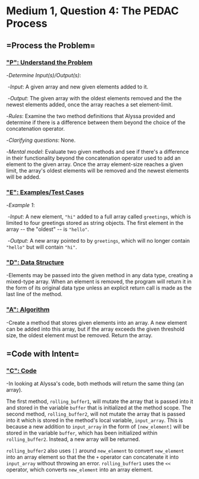 # Medium 1, Question 4: The PEDAC Process



## =Process the Problem=



### <u>"P": Understand the Problem</u>



-*Determine Input(s)/Output(s)*:

​	-*Input*: A given array and new given elements added to it.

​	-*Output*: The given array with the oldest elements removed and the the newest elements added, once the array reaches a set element-limit.



-*Rules*: Examine the two method definitions that Alyssa provided and determine if there is a difference between them beyond the choice of the concatenation operator.



-*Clarifying questions*: None.



-*Mental model*: Evaluate two given methods and see if there's a difference in their functionality beyond the concatenation operator used to add an element to the given array. Once the array element-size reaches a given limit, the array's oldest elements will be removed and the newest elements will be added.



### <u>"E": Examples/Test Cases</u>



-*Example 1*: 

​	-*Input*: A new element, ```"hi"``` added to a full array called ```greetings```, which is limited to four greetings stored as string objects. The first element in the array -- the "oldest" -- is ```"hello"```.

​	-*Output*: A new array pointed to by ```greetings```, which will no longer contain ```"hello"``` but will contain ```"hi"```.



### <u>"D": Data Structure</u>



-Elements may be passed into the given method in any data type, creating a mixed-type array. When an element is removed, the program will return it in the form of its original data type unless an explicit return call is made as the last line of the method.



### <u>"A": Algorithm</u>



-Create a method that stores given elements into an array. A new element can be added into this array, but if the array exceeds the given threshold size, the oldest element must be removed. Return the array.



## =Code with Intent=



### <u>"C": Code</u>



-In looking at Alyssa's code, both methods will return the same thing (an array).

 

The first method, ```rolling_buffer1```, will mutate the array that is passed into it and stored in the variable ```buffer``` that is initialized at the method scope. The second method, ```rolling_buffer2```, will not mutate the array that is passed into it which is stored in the method's local variable, ```input_array```. This is because a new addition to ```input_array``` in the form of ```[new_element]``` will be stored in the variable ```buffer```, which has been initialized within ```rolling_buffer2```. Instead, a new array will be returned.



```rolling_buffer2``` also uses ```[]``` around ```new_element``` to convert ```new_element``` into an array element so that the the ```+``` operator can concatenate it into ```input_array``` without throwing an error. ```rolling_buffer1``` uses the ```<<``` operator, which converts ```new_element``` into an array element.
